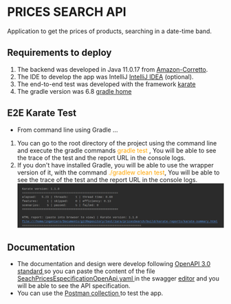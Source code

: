 # PRICES SEARCH API

Application to get the prices of products, searching in a date-time band.  

## Requirements to deploy
1. The backend was developed in Java 11.0.17 from <a href="https://aws.amazon.com/es/corretto/?filtered-posts.sort-by=item.additionalFields.createdDate&filtered-posts.sort-order=desc"> Amazon-Corretto</a>.
2. The IDE to develop the app was IntelliJ <a href="https://www.jetbrains.com/idea/download/#section=windows"> IntelliJ IDEA</a> (optional).
3. The end-to-end test was developed with the framework <a href="https://karatelabs.github.io/karate/">karate</a> 
4. The gradle version was 6.8 <a href="https://gradle.org/">gradle home</a>



## E2E Karate Test
* From command line using Gradle ...
1. You can go to the root directory of the project using the command line and execute the gradle commands <font color="orange"> gradle test </font>, You will be able to see the trace of the test and the report URL in the console logs. 
2. If you don't have installed Gradle, you will be able to  use the wrapper version of it, with the command  <font color="orange"> ./gradlew clean test</font>, You will be able to see the trace of the test and the report URL in the console logs.
   ![Diagram](./documentation/Pictures/Test.png)

## Documentation
* The documentation and design were develop following <a href="https://www.openapis.org/">  OpenAPI 3.0 standard </a> so you can paste the content of the file <a href="https://github.com/lectrapb/pricesSearch/blob/main/documentation/Especification/SeachPricesEspecificationOpenApi.yaml"> SeachPricesEspecificationOpenApi.yaml </a> in the swagger <a href="https://editor.swagger.io/">editor</a> and you will be able to see the API specification.  
* You can use the <a href="https://github.com/lectrapb/pricesSearch/tree/main/documentation/PostmanCollection"> Postman collection </a> to test the app. 